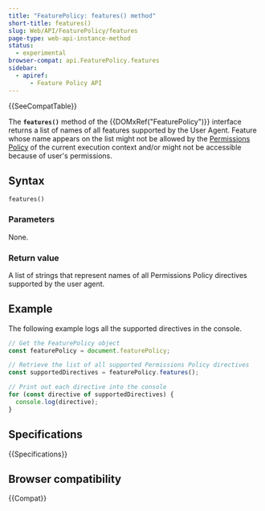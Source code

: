 ```yaml
---
title: "FeaturePolicy: features() method"
short-title: features()
slug: Web/API/FeaturePolicy/features
page-type: web-api-instance-method
status:
  - experimental
browser-compat: api.FeaturePolicy.features
sidebar:
  - apiref:
      - Feature Policy API
---
```


{{SeeCompatTable}}

The **`features()`** method of the
{{DOMxRef("FeaturePolicy")}} interface returns a list of names of all features
supported by the User Agent. Feature whose name appears on the list might not be
allowed by the [Permissions Policy](/en-US/docs/Web/HTTP/Guides/Permissions_Policy) of the current execution context and/or might not be
accessible because of user's permissions.

## Syntax

```js-nolint
features()
```

### Parameters

None.

### Return value

A list of strings that represent names of all Permissions Policy directives supported by
the user agent.

## Example

The following example logs all the supported directives in the console.

```js
// Get the FeaturePolicy object
const featurePolicy = document.featurePolicy;

// Retrieve the list of all supported Permissions Policy directives
const supportedDirectives = featurePolicy.features();

// Print out each directive into the console
for (const directive of supportedDirectives) {
  console.log(directive);
}
```

## Specifications

{{Specifications}}

## Browser compatibility

{{Compat}}
